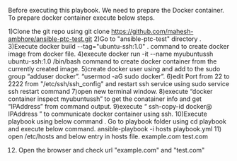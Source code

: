 Before executing this playbook. We need to prepare the Docker container. To prepare docker container execute below steps.

1)Clone the git repo using git clone https://github.com/mahesh-ambhore/ansible-ptc-test.git
2)Go to "ansible-ptc-test" directory .
3)Execute docker build --tag="ubuntu-ssh:1.0" . command to create docker image from docker file.
4)execute docker run -it --name myubuntussh ubuntu-ssh:1.0 /bin/bash command to create docker container from the currently created image.
5)create docker user using and add to the sudo group
  “adduser docker”.
  “usermod -aG sudo docker”.
6)edit Port from 22 to 2222 from "/etc/ssh/ssh_config" and restart ssh service using sudo service ssh restart command
7)open new terminal window.
8)execute “docker container inspect myubuntussh” to get the conatainer info and get “IPAddress” from command output.
9)execute “ ssh-copy-id docker@ IPAddress ” to communicate docker container using ssh.
10)Execute playbook using below command .
    Go to playbook folder using cd playbook and execute below command.
    ansible-playbook -i hosts playbook.yml
11) open /etc/hosts and below entry in hosts file.
      <container ip address> example.com
       <container ip address> test.com
         
 12) Open the browser and check url "example.com" and "test.com"
